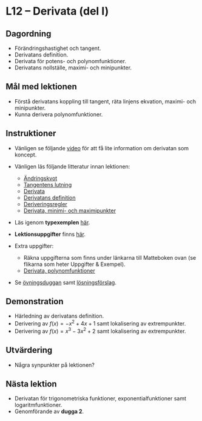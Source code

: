 # L12 – Derivata (del I)

## Dagordning
* Förändringshastighet och tangent.
* Derivatans definition.
* Derivata för potens- och polynomfunktioner.
* Derivatans nollställe, maximi- och minipunkter.

## Mål med lektionen
* Förstå derivatans koppling till tangent, räta linjens ekvation, maximi- och minipunkter.
* Kunna derivera polynomfunktioner.

## Instruktioner
* Vänligen se följande [video](https://www.youtube.com/watch?v=N2PpRnFqnqY) för att få lite information om derivatan som koncept.

* Vänligen läs följande litteratur innan lektionen:
    * [Ändringskvot](https://www.matteboken.se/lektioner/matte-3/derivata/andringskvot)
    * [Tangentens lutning](https://www.matteboken.se/lektioner/matte-3/derivata/tangentens-lutning)
    * [Derivata](https://www.matteboken.se/lektioner/matte-3/derivata/derivata)
    * [Derivatans definition](https://www.matteboken.se/lektioner/matte-3/derivata/derivatans-h-definition)
    * [Deriveringsregler](https://www.matteboken.se/lektioner/matte-3/derivata/deriveringsregler)
    * [Derivata, minimi- och maximipunkter](https://www.matteboken.se/lektioner/matte-3/derivatan-och-grafen/storsta-och-minsta-varde#!/)

* Läs igenom **typexemplen** [här](./docs/L12_examples.pdf).
* **Lektionsuppgifter** finns [här](./docs/L12_exercises.md).

* Extra uppgifter: 
    * Räkna uppgifterna som finns under länkarna till Matteboken ovan (se flikarna som heter Uppgifter & Exempel).
    * [Derivata, polynomfunktioner](./docs/L12_derivate_polynomial_functions.pdf)

* Se [övningsduggan](./docs/practice_test/questions.pdf) samt [lösningsförslag](./docs/practice_test/solutions.pdf).

## Demonstration
* Härledning av derivatans definition.
* Derivering av $f(x) = -x^2 + 4x + 1$ samt lokalisering av extrempunkter.
* Derivering av $f(x) = x^3 - 3x^2 + 2$ samt lokalisering av extrempunkter.

## Utvärdering
* Några synpunkter på lektionen?

## Nästa lektion
* Derivatan för trigonometriska funktioner, exponentialfunktioner samt logaritmfunktioner.
* Genomförande av **dugga 2**.